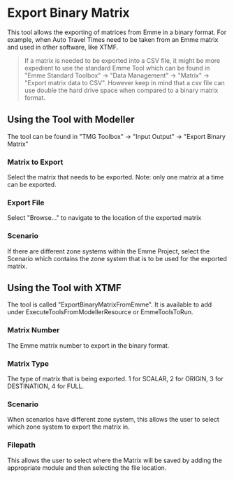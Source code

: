 ﻿# **Export Binary Matrix**
This tool allows the exporting of matrices from Emme in a binary format. For example, when Auto Travel Times need to be taken from an Emme matrix and used in other software, like XTMF.
>If a matrix is needed to be exported into a CSV file, it might be more expedient to use the standard Emme Tool which can be found in "Emme Standard Toolbox" -> "Data Management" -> "Matrix" -> "Export matrix data to CSV". However keep in mind that a csv file can use double the hard drive space when compared to a binary matrix format.  


## **Using the Tool with Modeller**
The tool can be found in "TMG Toolbox" -> "Input Output" -> "Export Binary Matrix"

### Matrix to Export
Select the matrix that needs to be exported. Note: only one matrix at a time can be exported.

### Export File
Select "Browse..." to navigate to the location of the exported matrix

### Scenario
If there are different zone systems within the Emme Project, select the Scenario which contains the zone system that is to be used for the exported matrix.
 
 
## **Using the Tool with XTMF**
The tool is called "ExportBinaryMatrixFromEmme". It is available to add under ExecuteToolsFromModellerResource or EmmeToolsToRun. 

### Matrix Number
The Emme matrix number to export in the binary format.

### Matrix Type
The type of matrix that is being exported. 1 for SCALAR, 2 for ORIGIN, 3 for DESTINATION, 4 for FULL.

### Scenario
When scenarios have different zone system, this allows the user to select which zone system to export the matrix in.

### Filepath
This allows the user to select where the Matrix will be saved by adding the appropriate module and then selecting the file location.





